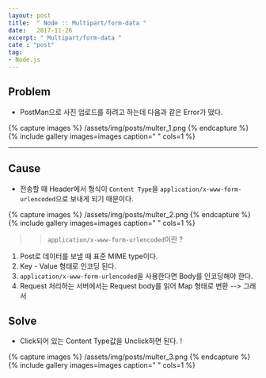 ```yaml
---
layout: post
title:  " Node :: Multipart/form-data "
date:   2017-11-26
excerpt: " Multipart/form-data "
cate : "post"
tag:
- Node.js
---
```


## Problem

* PostMan으로 사진 업로드를 하려고 하는데 다음과 같은 Error가 떴다. 

{% capture images %}
	/assets/img/posts/multer_1.png
{% endcapture %}
{% include gallery images=images caption=" " cols=1 %}

---

## Cause

* 전송할 때 Header에서 형식이 `Content Type`을 `application/x-www-form-urlencoded`으로 보내게 되기 때문이다.

{% capture images %}
	/assets/img/posts/multer_2.png
{% endcapture %}
{% include gallery images=images caption=" " cols=1 %}



>> `application/x-www-form-urlencoded`이란 ?

1. Post로 데이터를 보낼 때 표준 MIME type이다.
2. Key - Value 형태로 인코딩 된다.
3. `application/x-www-form-urlencoded`을 사용한다면 Body를 인코딩해야 한다.
4. Request 처리하는 서버에서는 Request body를 읽어 Map 형태로 변환
	--> 그래서 


## Solve

* Click되어 있는 Content Type값을 Unclick하면 된다. !

{% capture images %}
	/assets/img/posts/multer_3.png
{% endcapture %}
{% include gallery images=images caption=" " cols=1 %}

